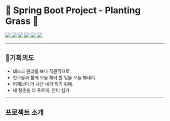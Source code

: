 # 🌱 Spring Boot Project - Planting  Grass 🌱
![](https://img.shields.io/github/v/release/cokothon-no-front/planting-grass-fe) ![](https://img.shields.io/badge/license-MIT-green) <img src="https://img.shields.io/badge/Spring Boot-6DB33F?style=flat-square&logo=Springboot&logoColor=white"/> <img src="https://img.shields.io/badge/MySQL-4479A1?style=flat-square&logo=MySQL&logoColor=white"/> <img src="https://img.shields.io/badge/JSON Web Tokens-000000?style=flat-square&logo=JSONWebTokens&logoColor=white"/> <img src="https://img.shields.io/badge/IntelliJ IDEA-000000?style=flat-square&logo=IntelliJ IDEA&logoColor=white"/>
***
## 👊기획의도
- 태스크 관리를 보다 직관적으로.
- 친구들과 함께 오늘 해야 할 일을 오늘 해내기.
- 어제보다 더 나은 내가 되기 위해.
- 내 청춘을 더 푸르게, 잔디 심기
***
## 프로젝트 소개
